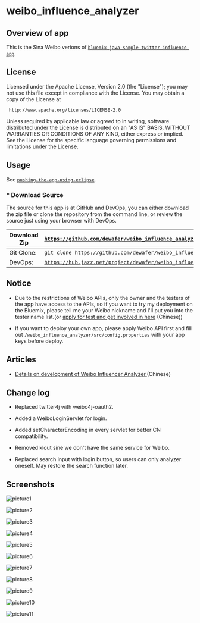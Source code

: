 # weibo_influence_analyzer #

## Overview of app ##

This is the Sina Weibo verions of [`bluemix-java-sample-twitter-influence-app`](https://github.com/ibmjstart/bluemix-java-sample-twitter-influence-app/ "bluemix-java-sample-twitter-influence-app").


## License ##

Licensed under the Apache License, Version 2.0 (the "License"); you may not use this file except in compliance with the License. You may obtain a copy of the License at

     http://www.apache.org/licenses/LICENSE-2.0

Unless required by applicable law or agreed to in writing, software distributed under the License is distributed on an "AS IS" BASIS, WITHOUT WARRANTIES OR CONDITIONS OF ANY KIND, either express or implied. See the License for the specific language governing permissions and limitations under the License.


## Usage ##

See [`pushing-the-app-using-eclipse`](https://github.com/ibmjstart/bluemix-java-sample-twitter-influence-app#pushing-the-app-using-eclipse).

### * Download Source ###

The source for this app is at GitHub and DevOps, you can either download the zip file or clone the repository from the command line, or review the source just using your browser with DevOps.

| Download Zip | [`https://github.com/dewafer/weibo_influence_analyzer/archive/master.zip`](https://github.com/dewafer/weibo_influence_analyzer/archive/master.zip) |
|-----------|---------------------------------------------------------------------|
| Git Clone:| `git clone https://github.com/dewafer/weibo_influence_analyzer.git` |
| DevOps:   | [`https://hub.jazz.net/project/dewafer/weibo_influence_analyzer/code`](https://hub.jazz.net/project/dewafer/weibo_influence_analyzer/code)|


## Notice ##

* Due to the restrictions of Weibo APIs, only the owner and the testers of the app have access to the APIs, so if you want to try my deployment on the Bluemix, please tell me your Weibo nickname and I'll put you into the tester name list.(or [apply for test and get involved in here](http://wia-req.ng.bluemix.net/) (Chinese))

* If you want to deploy your own app, please apply Weibo API first and fill out `/weibo_influence_analyzer/src/config.properties` with your app keys before deploy. 


## Articles ##

* [Details on development of Weibo Influencer Analyzer.](https://w3-connections.ibm.com/blogs/wangyq/entry/weibo_influence_analyzer%E5%81%9A%E6%88%90%E6%89%8B%E8%AE%B0?lang=zh)(Chinese)


## Change log ##

* Replaced twitter4j with weibo4j-oauth2.

* Added a WeiboLoginServlet for login.

* Added setCharacterEncoding in every servlet for better CN compatibility.

* Removed klout sine we don't have the same service for Weibo.

* Replaced search input with login button, so users can only analyzer oneself. May restore the search function later. 


## Screenshots ##

![picture1](screenshots/picture1.png "picture1")

![picture2](screenshots/picture2.png "picture2")

![picture3](screenshots/picture3.png "picture3")

![picture4](screenshots/picture4.png "picture4")

![picture5](screenshots/picture5.png "picture5")

![picture6](screenshots/picture6.png "picture6")

![picture7](screenshots/picture7.png "picture7")

![picture8](screenshots/picture8.png "picture8")

![picture9](screenshots/picture9.png "picture9")

![picture10](screenshots/picture10.png "picture10")

![picture11](screenshots/picture11.png "picture11")
